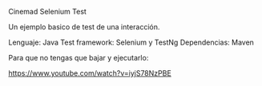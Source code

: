 Cinemad Selenium Test

Un ejemplo basico de test de una interacción.

Lenguaje: Java
Test framework: Selenium y TestNg
Dependencias: Maven

Para que no tengas que bajar y ejecutarlo:

https://www.youtube.com/watch?v=iyjS78NzPBE

